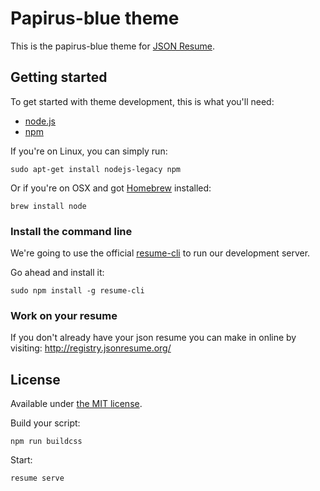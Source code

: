 # Papirus-blue theme

This is the papirus-blue theme for [JSON Resume](http://jsonresume.org/).

## Getting started

To get started with theme development, this is what you'll need:

- [node.js](http://howtonode.org/how-to-install-nodejs)
- [npm](http://howtonode.org/introduction-to-npm)

If you're on Linux, you can simply run:

```
sudo apt-get install nodejs-legacy npm
```

Or if you're on OSX and got [Homebrew](http://brew.sh/) installed:
```
brew install node
```

### Install the command line

We're going to use the official [resume-cli](https://github.com/jsonresume/resume-cli) to run our development server.

Go ahead and install it:

```
sudo npm install -g resume-cli
```

### Work on your resume

If you don't already have your json resume you can make in online by visiting:
http://registry.jsonresume.org/

## License
Available under [the MIT license](http://mths.be/mit).

Build your script:

```
npm run buildcss
```

Start:

```
resume serve
```
